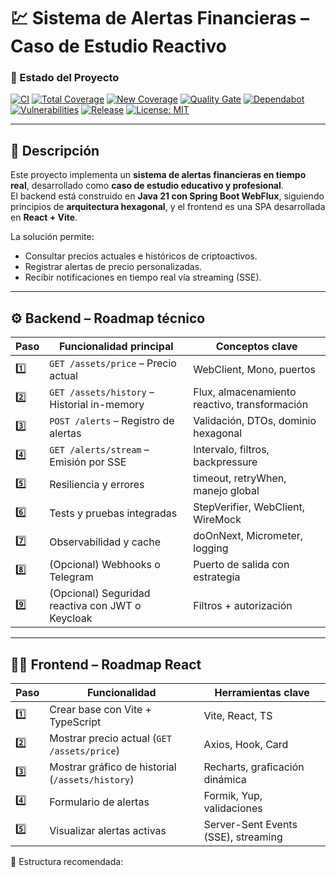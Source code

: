 # 💹 Sistema de Alertas Financieras – Caso de Estudio Reactivo

### 🧪 Estado del Proyecto

[![CI](https://img.shields.io/badge/CI-passing-brightgreen)]()
[![Total Coverage](https://img.shields.io/badge/Total_Coverage-91.3%25-brightgreen)]()
[![New Coverage](https://img.shields.io/badge/New_Coverage-100%25-brightgreen)]()
[![Quality Gate](https://img.shields.io/badge/Quality_Gate-passed-brightgreen)]()
[![Dependabot](https://img.shields.io/badge/Dependabot-active-blue)]()
[![Vulnerabilities](https://img.shields.io/badge/Vulnerabilities-0-brightgreen)]()
[![Release](https://img.shields.io/badge/Release-v1.0.0-blue)]()
[![License: MIT](https://img.shields.io/badge/License-MIT-blue.svg)]()

---

## 📘 Descripción

Este proyecto implementa un **sistema de alertas financieras en tiempo real**, desarrollado como **caso de estudio educativo y profesional**.  
El backend está construido en **Java 21 con Spring Boot WebFlux**, siguiendo principios de **arquitectura hexagonal**, y el frontend es una SPA desarrollada en **React + Vite**.

La solución permite:
- Consultar precios actuales e históricos de criptoactivos.
- Registrar alertas de precio personalizadas.
- Recibir notificaciones en tiempo real vía streaming (SSE).

---

## ⚙️ Backend – Roadmap técnico

| Paso | Funcionalidad principal                                    | Conceptos clave                            |
|------|------------------------------------------------------------|---------------------------------------------|
| 1️⃣   | `GET /assets/price` – Precio actual                       | WebClient, Mono, puertos                    |
| 2️⃣   | `GET /assets/history` – Historial in-memory               | Flux, almacenamiento reactivo, transformación |
| 3️⃣   | `POST /alerts` – Registro de alertas                      | Validación, DTOs, dominio hexagonal         |
| 4️⃣   | `GET /alerts/stream` – Emisión por SSE                    | Intervalo, filtros, backpressure            |
| 5️⃣   | Resiliencia y errores                                     | timeout, retryWhen, manejo global           |
| 6️⃣   | Tests y pruebas integradas                                | StepVerifier, WebClient, WireMock           |
| 7️⃣   | Observabilidad y cache                                    | doOnNext, Micrometer, logging               |
| 8️⃣   | (Opcional) Webhooks o Telegram                            | Puerto de salida con estrategia             |
| 9️⃣   | (Opcional) Seguridad reactiva con JWT o Keycloak          | Filtros + autorización                      |

---

## 🧑‍💻 Frontend – Roadmap React

| Paso        | Funcionalidad                                  | Herramientas clave                      |
|-------------|------------------------------------------------|------------------------------------------|
| 1️⃣          | Crear base con Vite + TypeScript               | Vite, React, TS                          |
| 2️⃣          | Mostrar precio actual (`GET /assets/price`)    | Axios, Hook, Card                        |
| 3️⃣          | Mostrar gráfico de historial (`/assets/history`)| Recharts, graficación dinámica          |
| 4️⃣          | Formulario de alertas                          | Formik, Yup, validaciones                |
| 5️⃣          | Visualizar alertas activas                     | Server-Sent Events (SSE), streaming      |

📁 Estructura recomendada:
